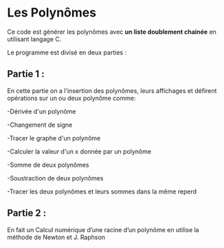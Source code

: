 # Les Polynômes #


Ce code est générer les polynômes avec **un liste doublement chainée** en utilisant langage C.

Le programme est divisé en deux parties :

## Partie 1 : ##

En cette partie on a l'insertion des polynômes, leurs affichages et défirent opérations sur un ou deux polynôme comme:

  -Dérivée d'un polynôme

  -Changement de signe 

  -Tracer le graphe d'un polynôme

  -Calculer la valeur d'un x donnée par un polynôme 

  -Somme de deux polynômes 

  -Soustraction de deux polynômes

  -Tracer les deux polynômes et leurs sommes dans la même reperd


## Partie 2 : ##

En fait un Calcul numérique d’une racine d’un polynôme en utilise la méthode de Newton et J. Raphson





